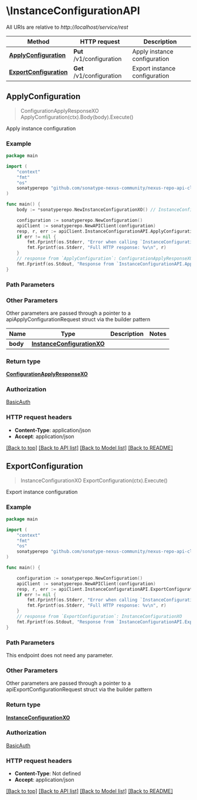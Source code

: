 # \InstanceConfigurationAPI

All URIs are relative to *http://localhost/service/rest*

Method | HTTP request | Description
------------- | ------------- | -------------
[**ApplyConfiguration**](InstanceConfigurationAPI.md#ApplyConfiguration) | **Put** /v1/configuration | Apply instance configuration
[**ExportConfiguration**](InstanceConfigurationAPI.md#ExportConfiguration) | **Get** /v1/configuration | Export instance configuration



## ApplyConfiguration

> ConfigurationApplyResponseXO ApplyConfiguration(ctx).Body(body).Execute()

Apply instance configuration

### Example

```go
package main

import (
	"context"
	"fmt"
	"os"
	sonatyperepo "github.com/sonatype-nexus-community/nexus-repo-api-client-go/v3"
)

func main() {
	body := *sonatyperepo.NewInstanceConfigurationXO() // InstanceConfigurationXO |  (optional)

	configuration := sonatyperepo.NewConfiguration()
	apiClient := sonatyperepo.NewAPIClient(configuration)
	resp, r, err := apiClient.InstanceConfigurationAPI.ApplyConfiguration(context.Background()).Body(body).Execute()
	if err != nil {
		fmt.Fprintf(os.Stderr, "Error when calling `InstanceConfigurationAPI.ApplyConfiguration``: %v\n", err)
		fmt.Fprintf(os.Stderr, "Full HTTP response: %v\n", r)
	}
	// response from `ApplyConfiguration`: ConfigurationApplyResponseXO
	fmt.Fprintf(os.Stdout, "Response from `InstanceConfigurationAPI.ApplyConfiguration`: %v\n", resp)
}
```

### Path Parameters



### Other Parameters

Other parameters are passed through a pointer to a apiApplyConfigurationRequest struct via the builder pattern


Name | Type | Description  | Notes
------------- | ------------- | ------------- | -------------
 **body** | [**InstanceConfigurationXO**](InstanceConfigurationXO.md) |  | 

### Return type

[**ConfigurationApplyResponseXO**](ConfigurationApplyResponseXO.md)

### Authorization

[BasicAuth](../README.md#BasicAuth)

### HTTP request headers

- **Content-Type**: application/json
- **Accept**: application/json

[[Back to top]](#) [[Back to API list]](../README.md#documentation-for-api-endpoints)
[[Back to Model list]](../README.md#documentation-for-models)
[[Back to README]](../README.md)


## ExportConfiguration

> InstanceConfigurationXO ExportConfiguration(ctx).Execute()

Export instance configuration

### Example

```go
package main

import (
	"context"
	"fmt"
	"os"
	sonatyperepo "github.com/sonatype-nexus-community/nexus-repo-api-client-go/v3"
)

func main() {

	configuration := sonatyperepo.NewConfiguration()
	apiClient := sonatyperepo.NewAPIClient(configuration)
	resp, r, err := apiClient.InstanceConfigurationAPI.ExportConfiguration(context.Background()).Execute()
	if err != nil {
		fmt.Fprintf(os.Stderr, "Error when calling `InstanceConfigurationAPI.ExportConfiguration``: %v\n", err)
		fmt.Fprintf(os.Stderr, "Full HTTP response: %v\n", r)
	}
	// response from `ExportConfiguration`: InstanceConfigurationXO
	fmt.Fprintf(os.Stdout, "Response from `InstanceConfigurationAPI.ExportConfiguration`: %v\n", resp)
}
```

### Path Parameters

This endpoint does not need any parameter.

### Other Parameters

Other parameters are passed through a pointer to a apiExportConfigurationRequest struct via the builder pattern


### Return type

[**InstanceConfigurationXO**](InstanceConfigurationXO.md)

### Authorization

[BasicAuth](../README.md#BasicAuth)

### HTTP request headers

- **Content-Type**: Not defined
- **Accept**: application/json

[[Back to top]](#) [[Back to API list]](../README.md#documentation-for-api-endpoints)
[[Back to Model list]](../README.md#documentation-for-models)
[[Back to README]](../README.md)

